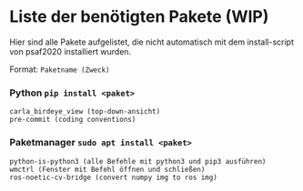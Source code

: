 # Liste der benötigten Pakete (WIP)

Hier sind alle Pakete aufgelistet, die nicht automatisch mit dem install-script von psaf2020 installiert wurden.

Format: ```Paketname (Zweck)```

### Python ```pip install <paket>```
```
carla_birdeye_view (top-down-ansicht)
pre-commit (coding conventions)

```
### Paketmanager ```sudo apt install <paket>```
```
python-is-python3 (alle Befehle mit python3 und pip3 ausführen)
wmctrl (Fenster mit Befehl öffnen und schließen)
ros-noetic-cv-bridge (convert numpy img to ros img)

```
